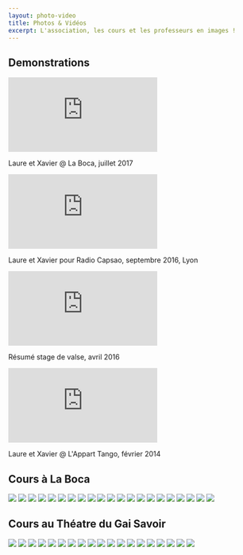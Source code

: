 ```yaml
---
layout: photo-video
title: Photos & Vidéos
excerpt: L'association, les cours et les professeurs en images !
---
```


## Demonstrations

<div class="ligne">
  <div class="lg-2-col"> <!-- 2 colonnes écran large ; 1 colonne écran petit -->
    <iframe class="video" src="https://www.youtube-nocookie.com/embed/srbiQV9m4cg?rel=0&amp;showinfo=0" frameborder="0" allowfullscreen></iframe>
    <p class="video-caption">
     Laure et Xavier @ La Boca, juillet 2017
    </p>    
  </div>

  <div class="lg-2-col">
    <iframe class="video" src="https://www.youtube-nocookie.com/embed/ZEsGfFiDsN8?rel=0&amp;showinfo=0" frameborder="0" allowfullscreen></iframe>
    <p class="video-caption">
     Laure et Xavier pour Radio Capsao, septembre 2016, Lyon
    </p>
  </div>
  
  <div class="lg-2-col">
    <iframe class="video" src="https://www.youtube-nocookie.com/embed/BBRIwrvIOMI?rel=0&amp;showinfo=0" frameborder="0" allowfullscreen></iframe>
    <p class="video-caption">
     Résumé stage de valse, avril 2016
    </p>
  </div>
  
  <div class="lg-2-col">
    <iframe class="video" src="https://www.youtube-nocookie.com/embed/5OLRn2WpiFk?rel=0&amp;showinfo=0" frameborder="0" allowfullscreen></iframe>
    <p class="video-caption">
     Laure et Xavier @ L'Appart Tango, février 2014
    </p>
  </div>
</div>

## Cours à La Boca

<div id="lightgallery" class="gallery">
  <a href="img/cours/01.jpg"><img src="img/cours/thumb_01.jpg" /></a>
  <a href="img/cours/02.jpg"><img src="img/cours/thumb_02.jpg" /></a>
  <a href="img/cours/03.jpg"><img src="img/cours/thumb_03.jpg" /></a>
  <a href="img/cours/04.jpg"><img src="img/cours/thumb_04.jpg" /></a>
  <a href="img/cours/05.jpg"><img src="img/cours/thumb_05.jpg" /></a>
  <a href="img/cours/06.jpg"><img src="img/cours/thumb_06.jpg" /></a>
  <a href="img/cours/07.jpg"><img src="img/cours/thumb_07.jpg" /></a>
  <a href="img/cours/08.jpg"><img src="img/cours/thumb_08.jpg" /></a>
  <a href="img/cours/09.jpg"><img src="img/cours/thumb_09.jpg" /></a>
  <a href="img/cours/010.jpg"><img src="img/cours/thumb_010.jpg" /></a>
  <a href="img/cours/011.jpg"><img src="img/cours/thumb_011.jpg" /></a>
  <a href="img/cours/012.jpg"><img src="img/cours/thumb_012.jpg" /></a>
  <a href="img/cours/013.jpg"><img src="img/cours/thumb_013.jpg" /></a>
  <a href="img/cours/014.jpg"><img src="img/cours/thumb_014.jpg" /></a>
  <a href="img/cours/015.jpg"><img src="img/cours/thumb_015.jpg" /></a>
  <a href="img/cours/016.jpg"><img src="img/cours/thumb_016.jpg" /></a>
  <a href="img/cours/017.jpg"><img src="img/cours/thumb_017.jpg" /></a>
  <a href="img/cours/018.jpg"><img src="img/cours/thumb_018.jpg" /></a>
  <a href="img/cours/019.jpg"><img src="img/cours/thumb_019.jpg" /></a>
  <a href="img/cours/020.jpg"><img src="img/cours/thumb_020.jpg" /></a>
  <a href="img/cours/021.jpg"><img src="img/cours/thumb_021.jpg" /></a>
</div>

## Cours au Théatre du Gai Savoir

<div id="lightgallery" class="gallery">
  <a href="img/cours/1.jpg"><img src="img/cours/thumb_1.jpg" /></a>
  <a href="img/cours/2.jpg"><img src="img/cours/thumb_2.jpg" /></a>
  <a href="img/cours/3.jpg"><img src="img/cours/thumb_3.jpg" /></a>
  <a href="img/cours/4.jpg"><img src="img/cours/thumb_4.jpg" /></a>
  <a href="img/cours/5.jpg"><img src="img/cours/thumb_5.jpg" /></a>
  <a href="img/cours/6.jpg"><img src="img/cours/thumb_6.jpg" /></a>
  <a href="img/cours/7.jpg"><img src="img/cours/thumb_7.jpg" /></a>
  <a href="img/cours/8.jpg"><img src="img/cours/thumb_8.jpg" /></a>
  <a href="img/cours/9.jpg"><img src="img/cours/thumb_9.jpg" /></a>
  <a href="img/cours/10.jpg"><img src="img/cours/thumb_10.jpg" /></a>
  <a href="img/cours/11.jpg"><img src="img/cours/thumb_11.jpg" /></a>
  <a href="img/cours/12.jpg"><img src="img/cours/thumb_12.jpg" /></a>
  <a href="img/cours/13.jpg"><img src="img/cours/thumb_13.jpg" /></a>
  <a href="img/cours/14.jpg"><img src="img/cours/thumb_14.jpg" /></a>
  <a href="img/cours/15.jpg"><img src="img/cours/thumb_15.jpg" /></a>
  <a href="img/cours/16.jpg"><img src="img/cours/thumb_16.jpg" /></a>
  <a href="img/cours/17.jpg"><img src="img/cours/thumb_17.jpg" /></a>
  <a href="img/cours/19.jpg"><img src="img/cours/thumb_19.jpg" /></a>
  <a href="img/cours/18.jpg"><img src="img/cours/thumb_18.jpg" /></a>
</div>
